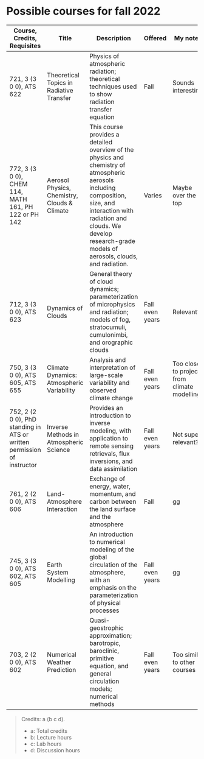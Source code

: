 # Possible courses for fall 2022

| Course, Credits, Requisites                                              | Title                                        | Description                                                                                                                                                                                                                                | Offered         | My notes                                     |
| ------------------------------------------------------------------------ | -------------------------------------------- | ------------------------------------------------------------------------------------------------------------------------------------------------------------------------------------------------------------------------------------------ | --------------- | -------------------------------------------- |
| 721, 3 (3 0 0), ATS 622                                                 | Theoretical Topics in Radiative Transfer     | Physics of atmospheric radiation; theoretical techniques used to show radiation transfer equation                                                                                                                                          | Fall            | Sounds interesting                           |
| 772, 3 (3 0 0), CHEM 114, MATH 161, PH 122 or PH 142                    | Aerosol Physics, Chemistry, Clouds & Climate | This course provides a detailed overview of the physics and chemistry of atmospheric aerosols including composition, size, and interaction with radiation and clouds. We develop research-grade models of aerosols, clouds, and radiation. | Varies          | Maybe over the top                           |
| 712, 3 (3 0 0), ATS 623                                                 | Dynamics of Clouds                           | General theory of cloud dynamics; parameterization of microphysics and radiation; models of fog, stratocumuli, cumulonimbi, and orographic clouds                                                                                          | Fall even years | Relevant?                                    |
| 750, 3 (3 0 0), ATS 605, ATS 655                                        | Climate Dynamics: Atmospheric Variability    | Analysis and interpretation of large-scale variability and observed climate change                                                                                                                                                         | Fall even years | Too close to project from climate modelling? |
| 752, 2 (2 0 0), PhD standing in ATS or written permission of instructor | Inverse Methods in Atmospheric Science       | Provides an introduction to inverse modeling, with application to remote sensing retrievals, flux inversions, and data assimilation                                                                                                        | Fall even years | Not super relevant?                          |
| 761, 2 (2 0 0), ATS 606                                                 | Land-Atmosphere Interaction                  | Exchange of energy, water, momentum, and carbon between the land surface and the atmosphere                                                                                                                                                | Fall            | gg                                           |
| 745, 3 (3 0 0), ATS 602, ATS 605                                        | Earth System Modelling                       | An introduction to numerical modeling of the global circulation of the atmosphere, with an emphasis on the parameterization of physical processes                                                                                          | Fall even years | gg                                           |
| 703, 2 (2 0 0), ATS 602                                                 | Numerical Weather Prediction                 | Quasi-geostrophic approximation; barotropic, baroclinic, primitive equation, and general circulation models; numerical methods                                                                                                             | Fall even years | Too similar to other courses                 |

> Credits: a (b c d).
>
> - a: Total credits
> - b: Lecture hours
> - c: Lab hours
> - d: Discussion hours
